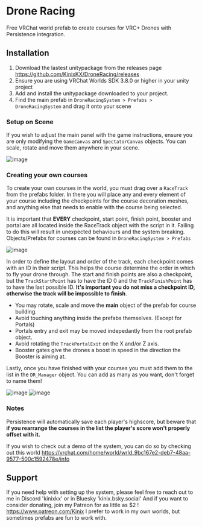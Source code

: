 # Drone Racing
Free VRChat world prefab to create courses for VRC+ Drones with Persistence integration.

## Installation

1. Download the lastest unitypackage from the releases page https://github.com/KinixKX/DroneRacing/releases
2. Ensure you are using VRChat Worlds SDK 3.8.0 or higher in your unity project
3. Add and install the unitypackage downloaded to your project.
4. Find the main prefab in `DroneRacingSystem > Prefabs > DroneRacingSystem` and drag it onto your scene

### Setup on Scene

If you wish to adjust the main panel with the game instructions, ensure you are only modifying the `GameCanvas` and
`SpectatorCanvas` objects. You can scale, rotate and move them anywhere in your scene.

![image](https://github.com/user-attachments/assets/fecf10fb-190f-4421-8e23-97c24c74918b)

### Creating your own courses

To create your own courses in the world, you must drag over a `RaceTrack` from the prefabs folder.
In there you will place any and every element of your course including the checkpoints for the course
decoration meshes, and anything else that needs to enable with the course being selected.

It is important that **EVERY** checkpoint, start point, finish point, booster and portal are all located 
inside the RaceTrack object with the script in it. Failing to do this will result in unexpected behaviours and the system breaking.
Objects/Prefabs for courses can be found in `DroneRacingSystem > Prefabs`

![image](https://github.com/user-attachments/assets/cb49d258-3475-498c-b2c9-5d0f39e0a656)

In order to define the layout and order of the track, each checkpoint comes with an ID in their script. This helps
the course determine the order in which to fly your drone through. The start and finish points are also a checkpoint,
but the `TrackStartPoint` has to have the ID 0 and the `TrackFinishPoint` has to have the last possible ID. **It's important you do not miss
a checkpoint ID, otherwise the track will be impossible to finish**.

* You may rotate, scale and move the **main** object of the prefab for course building.
* Avoid touching anything inside the prefabs themselves. (Except for Portals)
* Portals entry and exit may be moved indepedantly from the root prefab object.
* Avoid rotating the `TrackPortalExit` on the X and/or Z axis.
* Booster gates give the drones a boost in speed in the direction the Booster is aiming at.

Lastly, once you have finished with your courses you must add them to the list in the `DR_Manager` object.
You can add as many as you want, don't forget to name them!

![image](https://github.com/user-attachments/assets/d92db98f-70f4-4da4-bee7-9263ba57e787) ![image](https://github.com/user-attachments/assets/640755a7-5283-4d1c-9aed-0a9d91f56b72)


### Notes

Persistence will automatically save each player's highscore, but beware that **if you rearrange the courses in the list
the player's score won't properly offset with it.**

If you wish to check out a demo of the system, you can do so by checking out this world
https://vrchat.com/home/world/wrld_9bc167e2-deb7-48aa-9577-500c1592478e/info

## Support

If you need help with setting up the system, please feel free to reach out to me in Discord 'kinixkx' or in Bluesky 'kinix.bsky.social'
And if you want to consider donating, join my Patreon for as little as $2 ! https://www.patreon.com/Kinix
I prefer to work in my own worlds, but sometimes prefabs are fun to work with.

